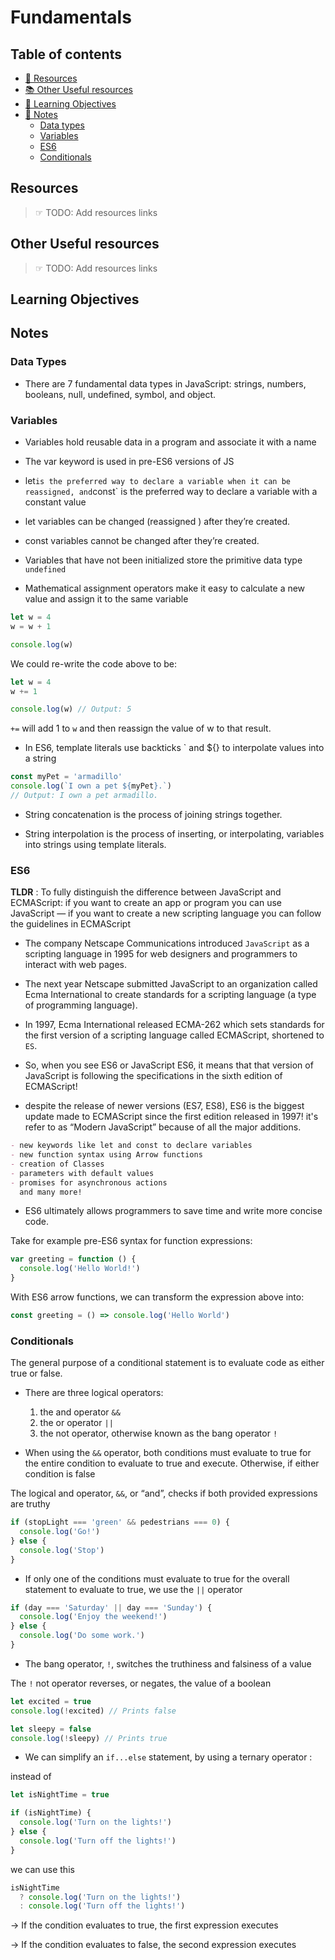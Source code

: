 # Fundamentals

## Table of contents

- [📖 Resources](#resources)
- [📚 Other Useful resources](#other-useful-resources)
- [🎯 Learning Objectives](#learning-objectives)
- [📝 Notes](#notes)
  - [Data types](#data-types)
  - [Variables](#variables)
  - [ES6](#es6)
  - [Conditionals](#conditionals)

## Resources

> ☞ TODO: Add resources links

## Other Useful resources

> ☞ TODO: Add resources links

## Learning Objectives

## Notes

### Data Types

- There are 7 fundamental data types in JavaScript: strings, numbers, booleans, null, undefined, symbol, and object.

### Variables

- Variables hold reusable data in a program and associate it with a name

- The var keyword is used in pre-ES6 versions of JS

- let`is the preferred way to declare a variable when it can be reassigned, and`const` is the preferred way to declare a variable with a constant value

- let variables can be changed (reassigned ) after they’re created.
- const variables cannot be changed after they’re created.

- Variables that have not been initialized store the primitive data type `undefined`

- Mathematical assignment operators make it easy to calculate a new value and assign it to the same variable

```js
let w = 4
w = w + 1

console.log(w)
```

We could re-write the code above to be:

```js
let w = 4
w += 1

console.log(w) // Output: 5
```

`+=` will add 1 to `w` and then reassign the value of w to that result.

- In ES6, template literals use backticks ` and ${} to interpolate values into a string

```js
const myPet = 'armadillo'
console.log(`I own a pet ${myPet}.`)
// Output: I own a pet armadillo.
```

- String concatenation is the process of joining strings together.

- String interpolation is the process of inserting, or interpolating, variables into strings using template literals.

### ES6

**TLDR** : To fully distinguish the difference between JavaScript and ECMAScript: if you want to create an app or program you can use JavaScript — if you want to create a new scripting language you can follow the guidelines in ECMAScript

- The company Netscape Communications introduced `JavaScript` as a scripting language in 1995 for web designers and programmers to interact with web pages.

- The next year Netscape submitted JavaScript to an organization called Ecma International to create standards for a scripting language (a type of programming language).

- In 1997, Ecma International released ECMA-262 which sets standards for the first version of a scripting language called ECMAScript, shortened to `ES`.

- So, when you see ES6 or JavaScript ES6, it means that that version of JavaScript is following the specifications in the sixth edition of ECMAScript!

- despite the release of newer versions (ES7, ES8), ES6 is the biggest update made to ECMAScript since the first edition released in 1997! it's refer to as “Modern JavaScript” because of all the major additions.

```md
- new keywords like let and const to declare variables
- new function syntax using Arrow functions
- creation of Classes
- parameters with default values
- promises for asynchronous actions
  and many more!
```

- ES6 ultimately allows programmers to save time and write more concise code.

Take for example pre-ES6 syntax for function expressions:

```js
var greeting = function () {
  console.log('Hello World!')
}
```

With ES6 arrow functions, we can transform the expression above into:

```js
const greeting = () => console.log('Hello World')
```

### Conditionals

The general purpose of a conditional statement is to evaluate code as either true or false.

- There are three logical operators:

  1. the and operator `&&`
  2. the or operator `||`
  3. the not operator, otherwise known as the bang operator `!`

- When using the `&&` operator, both conditions must evaluate to true for the entire condition to evaluate to true and execute. Otherwise, if either condition is false

The logical and operator, `&&`, or “and”, checks if both provided expressions are truthy

```js
if (stopLight === 'green' && pedestrians === 0) {
  console.log('Go!')
} else {
  console.log('Stop')
}
```

- If only one of the conditions must evaluate to true for the overall statement to evaluate to true, we use the `||` operator

```js
if (day === 'Saturday' || day === 'Sunday') {
  console.log('Enjoy the weekend!')
} else {
  console.log('Do some work.')
}
```

- The bang operator, `!`, switches the truthiness and falsiness of a value

The `!` not operator reverses, or negates, the value of a boolean

```js
let excited = true
console.log(!excited) // Prints false

let sleepy = false
console.log(!sleepy) // Prints true
```

- We can simplify an `if...else` statement, by using a ternary operator :

instead of

```js
let isNightTime = true

if (isNightTime) {
  console.log('Turn on the lights!')
} else {
  console.log('Turn off the lights!')
}
```

we can use this

```js
isNightTime
  ? console.log('Turn on the lights!')
  : console.log('Turn off the lights!')
```

-> If the condition evaluates to true, the first expression executes

-> If the condition evaluates to false, the second expression executes
